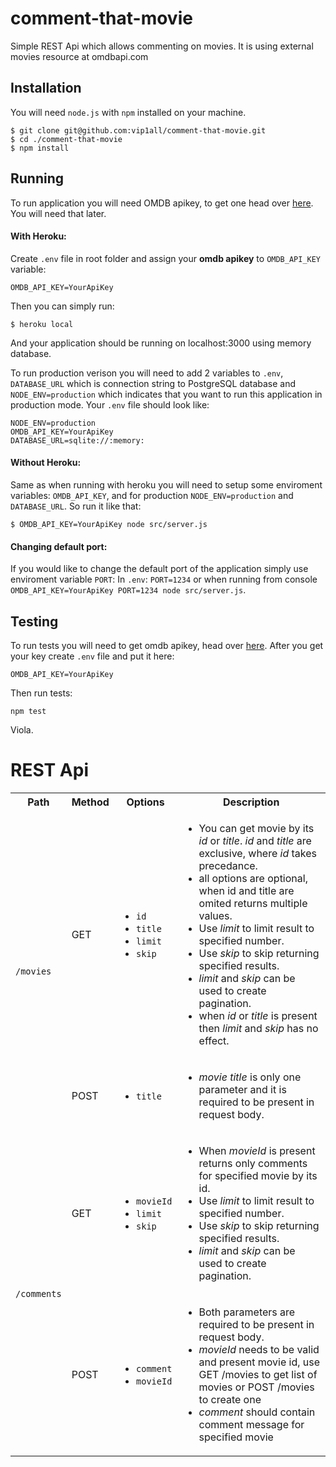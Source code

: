 # comment-that-movie

Simple REST Api which allows commenting on movies. It is using external movies resource at omdbapi.com

## Installation

You will need `node.js` with `npm` installed on your machine.

```
$ git clone git@github.com:vip1all/comment-that-movie.git
$ cd ./comment-that-movie
$ npm install
```

## Running

To run application you will need OMDB apikey, to get one head over [here](http://www.omdbapi.com/apikey.aspx). You will need that later.

#### With Heroku:
Create `.env` file in root folder and assign your **omdb apikey** to `OMDB_API_KEY` variable:

```
OMDB_API_KEY=YourApiKey
```

Then you can simply run:

```
$ heroku local
```

And your application should be running on localhost:3000 using memory database.

To run production verison you will need to add 2 variables to `.env`, `DATABASE_URL` which is connection string to PostgreSQL database and `NODE_ENV=production` which indicates that you want to run this application in production mode. Your `.env` file should look like:

```
NODE_ENV=production
OMDB_API_KEY=YourApiKey
DATABASE_URL=sqlite://:memory:
```

#### Without Heroku:
Same as when running with heroku you will need to setup some enviroment variables: `OMDB_API_KEY`, and for production `NODE_ENV=production` and `DATABASE_URL`. So run it like that:

```
$ OMDB_API_KEY=YourApiKey node src/server.js
```

#### Changing default port:
If you would like to change the default port of the application simply use enviroment variable `PORT`:
In `.env`: `PORT=1234` or when running from console `OMDB_API_KEY=YourApiKey PORT=1234 node src/server.js`.

## Testing

To run tests you will need to get omdb apikey, head over [here](http://www.omdbapi.com/apikey.aspx). After you get your key create `.env` file and put it here:

```
OMDB_API_KEY=YourApiKey
```

Then run tests:

```
npm test
```

Viola.

# REST Api
<table>
  <tr>
    <th>Path</th>
    <th>Method</th>
    <th>Options</th>
    <th>Description</th>
  </tr>
  <tr>
    <td rowspan="2"><code>/movies<code></td>
    <td>GET</td>
    <td>
      <ul>
        <li><code>id</code></li>
        <li><code>title</code></li>
        <li><code>limit</code></li>
        <li><code>skip</code></li>
      </ul>
    </td>
    <td>
      <ul>
        <li>
          You can get movie by its <i>id</i> or <i>title</i>.
          <i>id</i> and <i>title</i> are exclusive, where <i>id</i> takes precedance.
        </li>
        <li>all options are optional, when id and title are omited returns multiple values.</li>
        <li>Use <i>limit</i> to limit result to specified number.</li>
        <li>Use <i>skip</i> to skip returning specified results.</li>
        <li><i>limit</i> and <i>skip</i> can be used to create pagination.</li>
        <li>when <i>id</i> or <i>title</i> is present then <i>limit</i> and <i>skip</i> has no effect.</li>
      </ul>
    </td>
  </tr>
  <tr>
    <td>POST</td>
    <td><ul><li><code>title</code></li></ul></td>
    <td><ul><li><i>movie title</i> is only one parameter and it is required to be present in request body.</li></ul></td>
  </tr>
  <tr>
    <td rowspan="2"><code>/comments</code></td>
    <td>GET</td>
    <td>
      <ul>
        <li><code>movieId</code></li>
        <li><code>limit</code></li>
        <li><code>skip</code></li>
      </ul>
    </td>
    <td>
      <ul>
        <li>When <i>movieId</i> is present returns only comments for specified movie by its id.</li>
        <li>Use <i>limit</i> to limit result to specified number.</li>
        <li>Use <i>skip</i> to skip returning specified results.</li>
        <li><i>limit</i> and <i>skip</i> can be used to create pagination.</li>
      </ul>
    </td>
  </tr>
  <tr>
    <td>POST</td>
    <td>
      <ul>
        <li><code>comment</code></li>
        <li><code>movieId</code></li>
      </ul>
    </td>
    <td>
      <ul>
        <li>Both parameters are required to be present in request body.</li>
        <li><i>movieId</i> needs to be valid and present movie id, use GET /movies to get list of movies or POST /movies to create one</li>
        <li><i>comment</i> should contain comment message for specified movie</li>
      </ul>
    </td>
  </tr>
</table>
